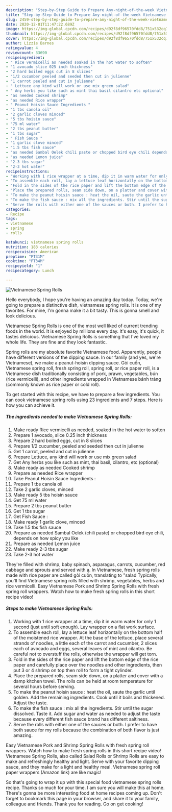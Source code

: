 ```yaml
---
description: "Step-by-Step Guide to Prepare Any-night-of-the-week Vietnamese Spring Rolls"
title: "Step-by-Step Guide to Prepare Any-night-of-the-week Vietnamese Spring Rolls"
slug: 2459-step-by-step-guide-to-prepare-any-night-of-the-week-vietnamese-spring-rolls
date: 2020-12-01T11:47:22.689Z
image: https://img-global.cpcdn.com/recipes/d92f8df96570fdd8/751x532cq70/vietnamese-spring-rolls-recipe-main-photo.jpg
thumbnail: https://img-global.cpcdn.com/recipes/d92f8df96570fdd8/751x532cq70/vietnamese-spring-rolls-recipe-main-photo.jpg
cover: https://img-global.cpcdn.com/recipes/d92f8df96570fdd8/751x532cq70/vietnamese-spring-rolls-recipe-main-photo.jpg
author: Lizzie Barnes
ratingvalue: 4
reviewcount: 33690
recipeingredient:
- " Rice vermicelli as needed soaked in the hot water to soften"
- "1 avocado slice 025 inch thickness"
- "2 hard boiled eggs cut in 8 slices"
- "1/2 cucumber peeled and seeded then cut in julienne"
- "1 carrot peeled and cut in julienne"
- " Lettuce any kind will work or use mix green salad"
- " Any herbs you like such as mint thai basil cilantro etc optional"
- "as needed Cooked shrimp"
- "as needed Rice wrapper"
- " Peanut Hoisin Sauce Ingredients "
- "1 tbs canola oil"
- "2 garlic cloves minced"
- "5 tbs hoisin sauce"
- "75 ml water"
- "2 tbs peanut butter"
- "1 tbs sugar"
- " Fish Sauce "
- "1 garlic clove minced"
- "1.5 tbs fish sauce"
- "as needed Sambal Oelek chili paste or chopped bird eye chili depends on how spicy you like"
- "as needed Lemon juice"
- "2-3 tbs sugar"
- "2-3 hot water"
recipeinstructions:
- "Working with 1 rice wrapper at a time, dip it in warm water for only 1 second (just until soft enough). Lay wrapper on a flat work surface."
- "To assemble each roll, lay a lettuce leaf horizontally on the bottom half of the moistened rice wrapper. At the base of the lettuce, place several strands of noodles, a little each of the carrot and cucumber, 2 slices each of avocado and eggs, several leaves of mint and cilantro. Be careful not to overstuff the rolls, otherwise the wrapper will get torn."
- "Fold in the sides of the rice paper and lift the bottom edge of the rice paper and carefully place over the noodles and other ingredients, then put 3 or 4 shrimp on top then roll to form a tight cylinder."
- "Place the prepared rolls, seam side down, on a platter and cover with a damp kitchen towel. The rolls can be held at room temperature for several hours before serving."
- "To make the peanut hoisin sauce : heat the oil, saute the garlic until golden. Add the remaining ingredients. Cook until it boils and thickened. Adjust the taste."
- "To make the fish sauce : mix all the ingredients. Stir until the sugar dissolved. Taste it. Add sugar and water as needed to adjust the taste because every different fish sauce brand has different saltiness."
- "Serve the rolls with either one of the sauces or both. I prefer to have both sauce for my rolls because the combination of both flavor is just amazing."
categories:
- Recipe
tags:
- vietnamese
- spring
- rolls

katakunci: vietnamese spring rolls 
nutrition: 183 calories
recipecuisine: American
preptime: "PT31M"
cooktime: "PT34M"
recipeyield: "1"
recipecategory: Lunch

---
```



![Vietnamese Spring Rolls](https://img-global.cpcdn.com/recipes/d92f8df96570fdd8/751x532cq70/vietnamese-spring-rolls-recipe-main-photo.jpg)

Hello everybody, I hope you're having an amazing day today. Today, we're going to prepare a distinctive dish, vietnamese spring rolls. It is one of my favorites. For mine, I'm gonna make it a bit tasty. This is gonna smell and look delicious.

Vietnamese Spring Rolls is one of the most well liked of current trending foods in the world. It is enjoyed by millions every day. It's easy, it's quick, it tastes delicious. Vietnamese Spring Rolls is something that I've loved my whole life. They are fine and they look fantastic.

Spring rolls are my absolute favorite Vietnamese food. Apparently, people have different versions of the dipping sauce. In our family (and yes, we&#39;re Vietnamese), we make a peanut-hoisin dipping sauce. Gỏi cuốn, Vietnamese spring roll, fresh spring roll, spring roll, or rice paper roll, is a Vietnamese dish traditionally consisting of pork, prawn, vegetables, bún (rice vermicelli), and other ingredients wrapped in Vietnamese bánh tráng (commonly known as rice paper or cold roll).


To get started with this recipe, we have to prepare a few ingredients. You can cook vietnamese spring rolls using 23 ingredients and 7 steps. Here is how you can achieve it.

<!--inarticleads1-->

##### The ingredients needed to make Vietnamese Spring Rolls:

1. Make ready  Rice vermicelli as needed, soaked in the hot water to soften
1. Prepare 1 avocado, slice 0.25 inch thickness
1. Prepare 2 hard boiled eggs, cut in 8 slices
1. Prepare 1/2 cucumber, peeled and seeded then cut in julienne
1. Get 1 carrot, peeled and cut in julienne
1. Prepare  Lettuce, any kind will work or use mix green salad
1. Get  Any herbs you like such as mint, thai basil, cilantro, etc (optional)
1. Make ready as needed Cooked shrimp
1. Prepare as needed Rice wrapper
1. Take  Peanut Hoisin Sauce Ingredients :
1. Prepare 1 tbs canola oil
1. Take 2 garlic cloves, minced
1. Make ready 5 tbs hoisin sauce
1. Get 75 ml water
1. Prepare 2 tbs peanut butter
1. Get 1 tbs sugar
1. Get  Fish Sauce :
1. Make ready 1 garlic clove, minced
1. Take 1.5 tbs fish sauce
1. Prepare as needed Sambal Oelek (chili paste) or chopped bird eye chili, depends on how spicy you like
1. Prepare as needed Lemon juice
1. Make ready 2-3 tbs sugar
1. Take 2-3 hot water


They&#39;re filled with shrimp, baby spinach, asparagus, carrots, cucumber, red cabbage and sprouts and served with a. In Vietnamese, fresh spring rolls made with rice paper are called gỏi cuốn, translating to &#34;salad Typically, you&#39;ll find Vietnamese spring rolls filled with shrimp, vegetables, herbs and rice vermicelli. Easy Vietnamese Pork and Shrimp Spring Rolls with fresh spring roll wrappers. Watch how to make fresh spring rolls in this short recipe video! 

<!--inarticleads2-->

##### Steps to make Vietnamese Spring Rolls:

1. Working with 1 rice wrapper at a time, dip it in warm water for only 1 second (just until soft enough). Lay wrapper on a flat work surface.
1. To assemble each roll, lay a lettuce leaf horizontally on the bottom half of the moistened rice wrapper. At the base of the lettuce, place several strands of noodles, a little each of the carrot and cucumber, 2 slices each of avocado and eggs, several leaves of mint and cilantro. Be careful not to overstuff the rolls, otherwise the wrapper will get torn.
1. Fold in the sides of the rice paper and lift the bottom edge of the rice paper and carefully place over the noodles and other ingredients, then put 3 or 4 shrimp on top then roll to form a tight cylinder.
1. Place the prepared rolls, seam side down, on a platter and cover with a damp kitchen towel. The rolls can be held at room temperature for several hours before serving.
1. To make the peanut hoisin sauce : heat the oil, saute the garlic until golden. Add the remaining ingredients. Cook until it boils and thickened. Adjust the taste.
1. To make the fish sauce : mix all the ingredients. Stir until the sugar dissolved. Taste it. Add sugar and water as needed to adjust the taste because every different fish sauce brand has different saltiness.
1. Serve the rolls with either one of the sauces or both. I prefer to have both sauce for my rolls because the combination of both flavor is just amazing.


Easy Vietnamese Pork and Shrimp Spring Rolls with fresh spring roll wrappers. Watch how to make fresh spring rolls in this short recipe video! Vietnamese Spring Rolls, also called Salad Rolls or Shrimp Rolls are easy to make and refreshingly healthy and light. Serve with your favorite dipping sauce, and they make for a light and healthy meal. Vietnamese spring roll paper wrappers (Amazon link) are like magic! 

So that's going to wrap it up with this special food vietnamese spring rolls recipe. Thanks so much for your time. I am sure you will make this at home. There's gonna be more interesting food at home recipes coming up. Don't forget to bookmark this page in your browser, and share it to your family, colleague and friends. Thank you for reading. Go on get cooking!
